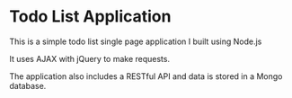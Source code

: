 # Todo List Application
This is a simple todo list single page application I built using Node.js

It uses AJAX with jQuery to make requests.

The application also includes a RESTful API and data is stored in a Mongo database.

